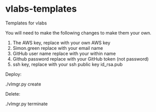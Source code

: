 # vlabs-templates  
  
Templates for vlabs  
  
You will need to make the following changes to make them your own.  
  
1) The AWS key, replace with your own AWS key  
2) Simon.green replace with your email name  
3) GitHub user name replace with your within name  
4) Github password replace with your GitHub token (not password)  
5) ssh key, replace with your ssh public key id_rsa.pub  
  
Deploy:   
  
./vlmgr.py create  
  
Delete:   
  
./vlmgr.py terminate 
  
